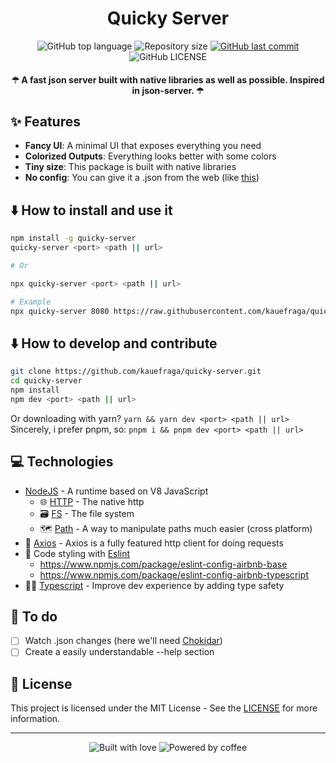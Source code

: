 <h1 align="center">Quicky Server</h1>

<p align="center">
  <img
    alt="GitHub top language"
    src="https://img.shields.io/github/languages/top/kauefraga/quicky-server.svg"
  />
  <img
    alt="Repository size"
    src="https://img.shields.io/github/repo-size/kauefraga/quicky-server.svg"
  />
  <a href="https://github.com/kauefraga/quicky-server/commits/main">
    <img
      alt="GitHub last commit"
      src="https://img.shields.io/github/last-commit/kauefraga/quicky-server.svg"
    />
  </a>
  <img
    alt="GitHub LICENSE"
    src="https://img.shields.io/github/license/kauefraga/quicky-server.svg"
  />
</p>

<h4 align="center">☂ A fast json server built with native libraries as well as possible. Inspired in json-server.  ☂</h4>

## ✨ Features

- **Fancy UI**: A minimal UI that exposes everything you need
- **Colorized Outputs**: Everything looks better with some colors
- **Tiny size**: This package is built with native libraries
- **No config**: You can give it a .json from the web (like [this](https://raw.githubusercontent.com/kauefraga/quicky-server/main/src/mock/example.json))

## ⬇️ How to install and use it

```bash
npm install -g quicky-server
quicky-server <port> <path || url>

# Or

npx quicky-server <port> <path || url>

# Example
npx quicky-server 8080 https://raw.githubusercontent.com/kauefraga/quicky-server/main/src/mock/example.json
```

## ⬇️ How to develop and contribute

```bash
git clone https://github.com/kauefraga/quicky-server.git
cd quicky-server
npm install
npm dev <port> <path || url>
```
Or downloading with yarn? `yarn && yarn dev <port> <path || url>`
<br/>
Sincerely, i prefer pnpm, so: `pnpm i && pnpm dev <port> <path || url>`

## 💻 Technologies

- [NodeJS](https://nodejs.org) - A runtime based on V8 JavaScript
  - 🌐 [HTTP](https://nodejs.org/api/http.html) - The native http
  - 🗃 [FS](https://nodejs.org/api/fs.html) - The file system
  - 🗺 [Path](https://nodejs.org/api/path.html) - A way to manipulate paths much easier (cross platform)
- 📡 [Axios](https://npm.im/axios) - Axios is a fully featured http client for doing requests
- 💄 Code styling with [Eslint](https://eslint.org)
  - https://www.npmjs.com/package/eslint-config-airbnb-base
  - https://www.npmjs.com/package/eslint-config-airbnb-typescript
- 👩‍💻 [Typescript](https://www.typescriptlang.org) - Improve dev experience by adding type safety

## 📑 To do

- [ ] Watch .json changes (here we'll need [Chokidar](https://www.npmjs.com/package/chokidar))
- [ ] Create a easily understandable --help section

## 📝 License

This project is licensed under the MIT License - See the [LICENSE](https://github.com/kauefraga/quicky-server/blob/main/LICENSE) for more information.

---

<div align="center" display="flex">
  <img alt="Built with love" src="https://forthebadge.com/images/badges/built-with-love.svg">
  <img alt="Powered by coffee" src="https://forthebadge.com/images/badges/powered-by-coffee.svg">
</div>
